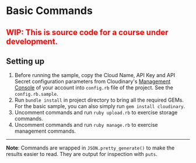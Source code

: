 # Basic Commands #

<h2 style="color:red">WIP: This is source code for a course under development.</h2>

## Setting up

1. Before running the sample, copy the Cloud Name, API Key and API Secret configuration parameters from Cloudinary's [Management Console](https://cloudinary.com/console) of your account into `config.rb` file of the project.  See the `config.rb.sample`.
1. Run `bundle install` in project directory to bring all the required GEMs. For the basic sample, you can also simply run `gem install cloudinary`.
1. Uncomment commands and run `ruby upload.rb` to exercise storage commands.
1. Uncomment commands and run `ruby manage.rb` to exercise management commands.

---

**Note**: Commands are wrapped in `JSON.pretty_generate()` to make the results easier to read.  They are output for inspection with `puts`.



